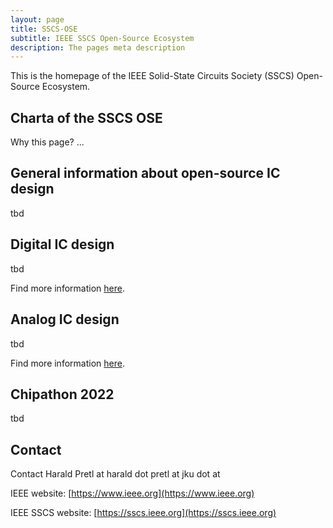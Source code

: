```yaml
---
layout: page
title: SSCS-OSE
subtitle: IEEE SSCS Open-Source Ecosystem
description: The pages meta description
---
```


This is the homepage of the IEEE Solid-State Circuits Society (SSCS) Open-Source Ecosystem.

## Charta of the SSCS OSE

Why this page? ...

## General information about open-source IC design

tbd

## Digital IC design

tbd

Find more information [here](https://sscs-ose.github.io/digital).

## Analog IC design

tbd

Find more information [here](https://sscs-ose.github.io/analog).

## Chipathon 2022

tbd

## Contact

Contact Harald Pretl at harald dot pretl at jku dot at

IEEE website: [https://www.ieee.org](https://www.ieee.org)

IEEE SSCS website: [https://sscs.ieee.org](https://sscs.ieee.org)
